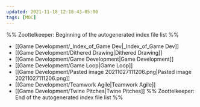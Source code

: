 ```yaml
---
updated: 2021-11-18_12:18:43-05:00
tags: [MOC]
---
```

%% Zoottelkeeper: Beginning of the autogenerated index file list  %%
-  [[Game Development/_Index_of_Game Dev|_Index_of_Game Dev]]
-  [[Game Development/Dithered Drawing|Dithered Drawing]]
-  [[Game Development/Game Development|Game Development]]
-  [[Game Development/Game Loop|Game Loop]]
-  [[Game Development/Pasted image 20211027111206.png|Pasted image 20211027111206.png]]
-  [[Game Development/Teamwork Agile|Teamwork Agile]]
-  [[Game Development/Twine Pitches|Twine Pitches]]
%% Zoottelkeeper: End of the autogenerated index file list  %%
